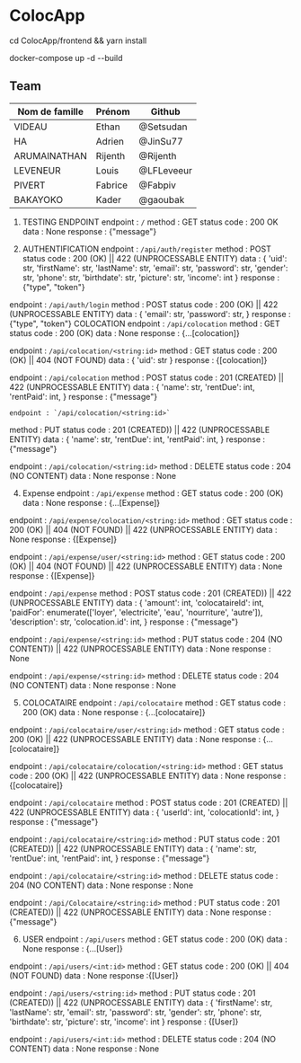 # ColocApp

cd ColocApp/frontend && yarn install

docker-compose up -d --build

## Team

| Nom de famille | Prénom  | Github     |
| -------------- | ------- |------------|
| VIDEAU         | Ethan   | @Setsudan  |
| HA             | Adrien  | @JinSu77   |
| ARUMAINATHAN   | Rijenth | @Rijenth   |
| LEVENEUR       | Louis   | @LFLeveeur |
| PIVERT         | Fabrice | @Fabpiv    |
| BAKAYOKO       | Kader   | @gaoubak   |

1. TESTING ENDPOINT
endpoint : `/`
method : GET
status code : 200 OK
data : None
response : {"message"}

2. AUTHENTIFICATION
endpoint : `/api/auth/register`
method : POST
status code : 200 (OK) || 422 (UNPROCESSABLE ENTITY)
data : {
        'uid': str,
        'firstName': str,
        'lastName': str,
        'email': str,
        'password': str,
        'gender': str,
        'phone': str,
        'birthdate': str,
        'picture': str,
        'income': int
    }
response : {"type", "token"}

endpoint : `/api/auth/login`
method : POST
status code : 200 (OK) || 422 (UNPROCESSABLE ENTITY)
data : {
        'email': str,
        'password': str,
    }
response : {"type", "token"}
COLOCATION
endpoint : `/api/colocation`
method : GET
status code : 200 (OK)
data : None
response : {...[colocation]}

endpoint : `/api/colocation/<string:id>`
method : GET
status code : 200 (OK) || 404 (NOT FOUND)
data : {
        'uid': str
        }
response : {[colocation]}

endpoint : `/api/colocation`
method : POST
status code : 201 (CREATED) || 422 (UNPROCESSABLE ENTITY)
data : {
        'name': str,
        'rentDue': int,
        'rentPaid': int,
    }
response : {"message"}

    endpoint : `/api/colocation/<string:id>`
method : PUT
status code : 201 (CREATED)) || 422 (UNPROCESSABLE ENTITY)
data : {
        'name': str,
        'rentDue': int,
        'rentPaid': int,
    }
response : {"message"}

endpoint : `/api/colocation/<string:id>`
method : DELETE
status code : 204 (NO CONTENT)
data : None
response : None

4. Expense
endpoint : `/api/expense`
method : GET
status code : 200 (OK)
data : None
response : {...[Expense]}

endpoint : `/api/expense/colocation/<string:id>`
method : GET
status code : 200 (OK) || 404 (NOT FOUND) || 422 (UNPROCESSABLE ENTITY)
data : None
response : {[Expense]}

endpoint : `/api/expense/user/<string:id>`
method : GET
status code : 200 (OK) || 404 (NOT FOUND) || 422 (UNPROCESSABLE ENTITY)
data : None
response : {[Expense]}

endpoint : `/api/expense`
method : POST
status code : 201 (CREATED)) || 422 (UNPROCESSABLE ENTITY)
data : {
            'amount': int,
            'colocataireId': int,
            'paidFor': enumerate(['loyer', 'electricite', 'eau', 'nourriture', 'autre']),
            'description': str,
            'colocation.id': int,
        }
response : {"message"}

endpoint : `/api/expense/<string:id>`
method : PUT
status code : 204 (NO CONTENT)) || 422 (UNPROCESSABLE ENTITY)
data : None
response : None

endpoint : `/api/expense/<string:id>`
method : DELETE
status code : 204 (NO CONTENT)
data : None
response : None
    
5. COLOCATAIRE
endpoint : `/api/colocataire`
method : GET
status code : 200 (OK)
data : None
response : {...[colocataire]}

endpoint : `/api/colocataire/user/<string:id>`
method : GET
status code : 200 (OK) || 422 (UNPROCESSABLE ENTITY)
data : None
response : {...[colocataire]}

endpoint : `/api/colocataire/colocation/<string:id>`
method : GET
status code : 200 (OK) || 422 (UNPROCESSABLE ENTITY)
data : None
response : {[colocataire]}

endpoint : `/api/colocataire`
method : POST
status code : 201 (CREATED) || 422 (UNPROCESSABLE ENTITY)
data : {
        'userId': int,
        'colocationId': int,
    }
response : {"message"}

endpoint : `/api/colocataire/<string:id>`
method : PUT
status code : 201 (CREATED)) || 422 (UNPROCESSABLE ENTITY)
data : {
        'name': str,
        'rentDue': int,
        'rentPaid': int,
    }
response : {"message"}

endpoint : `/api/colocataire/<string:id>`
method : DELETE
status code : 204 (NO CONTENT)
data : None
response : None

endpoint : `/api/Colocataire/<string:id>`
method : PUT
status code : 201 (CREATED)) || 422 (UNPROCESSABLE ENTITY)
data : None
response : {"message"}

6. USER
endpoint : `/api/users`
method : GET
status code : 200 (OK)
data : None
response : {...[User]}

endpoint : `/api/users/<int:id>`
method : GET
status code : 200 (OK) || 404 (NOT FOUND)
data : None
response :{[User]}

endpoint : `/api/users/<string:id>`
method : PUT
status code : 201 (CREATED)) || 422 (UNPROCESSABLE ENTITY)
data : {
        'firstName': str,
        'lastName': str,
        'email': str,
        'password': str,
        'gender': str,
        'phone': str,
        'birthdate': str,
        'picture': str,
        'income': int
    }
response : {[User]}

endpoint : `/api/users/<int:id>`
method : DELETE
status code : 204 (NO CONTENT)
data : None
response : None


    
    


